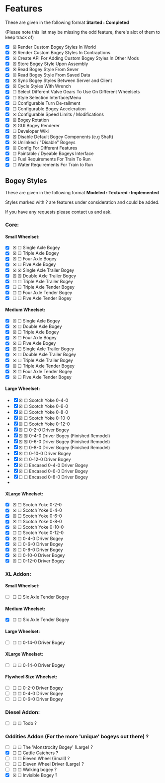 # Features
These are given in the following format **Started  : Completed**

(Please note this list may be missing the odd feature, there's alot of them to keep track of)

- ☒ ☒ Render Custom Bogey Styles In World
- ☒ ☒ Render Custom Bogey Styles In Contraptions
- ☒ ☒ Create API For Adding Custom Bogey Styles In Other Mods
- ☒ ☒ Store Bogey Style Upon Assembly
- ☒ ☒ Read Bogey Style From Sever
- ☒ ☒ Read Bogey Style From Saved Data
- ☒ ☒ Sync Bogey Styles Between Server and Client
- ☒ ☒ Cycle Styles With Wrench
- ☒ ☐ Select Different Valve Gears To Use On Different Wheelsets 
- ☒ ☐ Style Selection Interface/Menu
- ☒ ☐ Configurable Turn De-railment
- ☒ ☐ Configurable Bogey Acceleration
- ☒ ☒ Configurable Speed Limits / Modifications
- ☒ ☒ Bogey Rotation
- ☒ ☒ GUI Bogey Renderer
- ☒ ☐ Developer Wiki
- ☒ ☒ Disable Default Bogey Components (e.g Shaft)
- ☒ ☒ Unlinked / "Disable" Bogeys
- ☒ ☒ Config For Different Features
- ☒ ☐ Paintable / Dyeable Bogeys Interface
- ☒ ☐ Fuel Requirements For Train To Run
- ☒ ☐ Water Requirements For Train to Run

## Bogey Styles
These are given in the following format **Modeled  : Textured : Implemented**

Styles marked with ? are features under consideration and could be added.

If you have any requests please contact us and ask.

### Core:

#### Small Wheelset:

- ☒ ☒ ☐ Single Axle Bogey
- ☒ ☒ ☐ Triple Axle Bogey
- ☒ ☒ ☐ Four Axle Bogey
- ☒ ☒ ☐ Five Axle Bogey
- ☒ ☒ ☒ Single Axle Trailer Bogey
- ☒ ☒ ☒ Double Axle Trailer Bogey
- ☒ ☐ ☐ Triple Axle Trailer Bogey
- ☒ ☐ ☐ Triple Axle Tender Bogey
- ☒ ☐ ☐ Four Axle Tender Bogey
- ☒ ☐ ☐ Five Axle Tender Bogey

#### Medium Wheelset:

- ☒ ☒ ☐ Single Axle Bogey
- ☒ ☒ ☐ Double Axle Bogey
- ☒ ☒ ☐ Triple Axle Bogey
- ☒ ☒ ☐ Four Axle Bogey
- ☒ ☒ ☐ Five Axle Bogey
- ☒ ☒ ☐ Single Axle Trailer Bogey
- ☒ ☒ ☐ Double Axle Trailer Bogey
- ☒ ☒ ☐ Triple Axle Trailer Bogey
- ☒ ☒ ☐ Triple Axle Tender Bogey
- ☒ ☒ ☐ Four Axle Tender Bogey
- ☒ ☒ ☐ Five Axle Tender Bogey

#### Large Wheelset:

- ☒ ☒ ☐ Scotch Yoke 0-4-0
- ☒ ☒ ☐ Scotch Yoke 0-6-0
- ☒ ☒ ☐ Scotch Yoke 0-8-0
- ☒ ☒ ☐ Scotch Yoke 0-10-0
- ☒ ☒ ☐ Scotch Yoke 0-12-0
- ☒ ☒ ☐ 0-2-0 Driver Bogey
- ☒ ☒ ☒ 0-4-0 Driver Bogey (Finished Remodel)
- ☒ ☒ ☒ 0-6-0 Driver Bogey (Finished Remodel)
- ☒ ☒ ☐ 0-8-0 Driver Bogey (Finished Remodel)
- ☒ ☒ ☐ 0-10-0 Driver Bogey
- ☒ ☒ ☐ 0-12-0 Driver Bogey 
- ☒ ☒ ☐ Encased 0-4-0 Driver Bogey
- ☒ ☒ ☐ Encased 0-6-0 Driver Bogey
- ☒ ☐ ☐ Encased 0-8-0 Driver Bogey
- 

#### XLarge Wheelset:

- ☒ ☒ ☐ Scotch Yoke 0-2-0
- ☒ ☒ ☐ Scotch Yoke 0-4-0
- ☒ ☒ ☐ Scotch Yoke 0-6-0
- ☒ ☒ ☐ Scotch Yoke 0-8-0
- ☒ ☒ ☐ Scotch Yoke 0-10-0
- ☒ ☐ ☐ Scotch Yoke 0-12-0
- ☒ ☒ ☐ 0-4-0 Driver Bogey
- ☒ ☒ ☐ 0-6-0 Driver Bogey
- ☒ ☒ ☐ 0-8-0 Driver Bogey
- ☒ ☒ ☐ 0-10-0 Driver Bogey
- ☒ ☒ ☐ 0-12-0 Driver Bogey

### XL Addon:

#### Small Wheelset:

- ☐ ☐ ☐ Six Axle Tender Bogey

#### Medium Wheelset:

- ☒ ☐ ☐ Six Axle Tender Bogey

#### Large Wheelset:

- ☐ ☐ ☐ 0-14-0 Driver Bogey

#### XLarge Wheelset:

- ☐ ☐ ☐ 0-14-0 Driver Bogey

#### Flywheel Size Wheelset:

- ☐ ☐ ☐ 0-2-0 Driver Bogey 
- ☐ ☐ ☐ 0-4-0 Driver Bogey
- ☐ ☐ ☐ 0-6-0 Driver Bogey

### Diesel Addon:

- ☐ ☐ ☐ Todo ?

### Oddities Addon (For the more 'unique' bogeys out there) ?

- ☐ ☐ ☐ The 'Monstrocity Bogey' (Large) ?
- ☒ ☐ ☐ Cattle Catchers ?
- ☐ ☐ ☐ Eleven Wheel (Small) ?
- ☐ ☐ ☐ Eleven Wheel Driver (Large) ?
- ☐ ☐ ☐ Walking bogey ?
- ☒ ☒ ☐ Invisible Bogey ?
